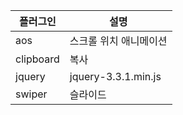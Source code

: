 
| 플러그인 | 설명 |
|--|--|
| aos | 스크롤 위치 애니메이션 |
| clipboard | 복사 |
| jquery | jquery-3.3.1.min.js |
| swiper | 슬라이드 |
